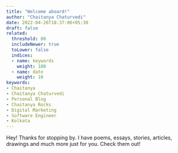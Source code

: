 ```yaml
---
title: "Welcome aboard!"
author: "Chaitanya Chaturvedi"
date: 2022-04-26T18:37:06+05:30
draft: false
related:
  threshold: 80
  includeNewer: true
  toLower: false
  indices:
  - name: keywords
    weight: 100
  - name: date
    weight: 10
keywords:
- Chaitanya
- Chaitanya Chaturvedi
- Personal Blog
- Chaitanya Rocks
- Digital Marketing
- Software Engineer
- Kolkata
---
```


Hey! Thanks for stopping by. I have poems, essays, stories, articles, drawings and much more just for you. Check them out!